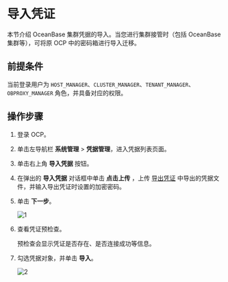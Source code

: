 # 导入凭证

本节介绍 OceanBase 集群凭据的导入。当您进行集群接管时（包括 OceanBase 集群等），可将原 OCP 中的密码箱进行导入迁移。

## 前提条件

当前登录用户为 `HOST_MANAGER`、`CLUSTER_MANAGER`、`TENANT_MANAGER`、`OBPROXY_MANAGER` 角色，并具备对应的权限。

## 操作步骤

1. 登录 OCP。

2. 单击左导航栏 **系统管理** \> **凭据管理**，进入凭据列表页面。

3. 单击右上角 **导入凭据** 按钮。

4. 在弹出的 **导入凭据** 对话框中单击 **点击上传** ，上传 [导出凭证](../300.manage-password-box/200.export-connection.md) 中导出的凭据文件，并输入导出凭证时设置的加密密码。

5. 单击 **下一步**。

    ![1](https://obbusiness-private.oss-cn-shanghai.aliyuncs.com/doc/img/ocp/422/%E5%AF%BC%E5%85%A5%E5%87%AD%E6%8D%AE%E7%AC%AC%E4%B8%80%E6%AD%A5.png)

6. 查看凭证预检查。

   预检查会显示凭证是否存在、是否连接成功等信息。

7. 勾选凭据对象，并单击 **导入**。

    ![2](https://obbusiness-private.oss-cn-shanghai.aliyuncs.com/doc/img/ocp/422/%E5%AF%BC%E5%85%A5%E5%87%AD%E6%8D%AE%E7%AC%AC%E4%BA%8C%E6%AD%A5.png)
